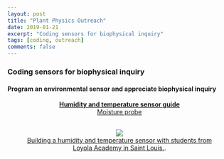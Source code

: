 ```yaml
---
layout: post
title: "Plant Physics Outreach"
date: 2019-01-21
excerpt: "Coding sensors for biophysical inquiry"
tags: [coding, outreach]
comments: false
---
```



###  Coding sensors for biophysical inquiry

#### Program an environmental sensor and appreciate biophysical inquiry

<center><a href="https://dmayfieldjones.github.io/_posts/lab-handouts.pdf" download><b>Humidity and temperature sensor guide</b></a></center>

<center><a href="https://www.modmypi.com/blog/raspberry-pi-plant-pot-moisture-sensor-with-email-notification-tutorial">Moisture probe</a><center><br>

<figure>
	<a href="https://dmayfieldjones.github.io/assets/img/outreach.png"><img src="https://dmayfieldjones.github.io/assets/img/outreach.png"></a>
	<figcaption><a href="https://dmayfieldjones.github.io/assets/img/outreach.png" title="B73">Building a humidity and temperature sensor with students from Loyola Academy in Saint Louis.</a>.</figcaption>
</figure>

